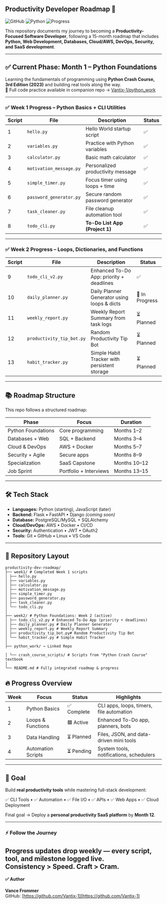 ## Productivity Developer Roadmap 🚀
![GitHub](https://img.shields.io/badge/GitHub-Repo-black?logo=github&logoColor=white)
![Python](https://img.shields.io/badge/Python-3.11-brightgreen?logo=python&logoColor=white)
![Progress](https://img.shields.io/badge/Progress-Live-brightgreen)

This repository documents my journey to becoming a **Productivity-Focused Software Developer**, following a 15-month roadmap that includes **Python, Web Development, Databases, Cloud/AWS, DevOps, Security, and SaaS development**.

---

## ✅ Current Phase: Month 1 – Python Foundations
Learning the fundamentals of programming using **Python Crash Course, 3rd Edition (2023)** and building real tools along the way.  
📘 Full code practice available in companion repo → [Vantix-1/python_work](https://github.com/Vantix-1/python_work)

---

### ✅ Week 1 Progress – Python Basics + CLI Utilities
| Script | File | Description | Status |
|--------|------|-------------|--------|
| 1 | `hello.py` | Hello World startup script | ✅ |
| 2 | `variables.py` | Practice with Python variables | ✅ |
| 3 | `calculator.py` | Basic math calculator | ✅ |
| 4 | `motivation_message.py` | Personalized productivity message | ✅ |
| 5 | `simple_timer.py` | Focus timer using loops + time | ✅ |
| 6 | `password_generator.py` | Secure random password generator | ✅ |
| 7 | `task_cleaner.py` | File cleanup automation tool | ✅ |
| 8 | `todo_cli.py` | **To-Do List App (Project 1)** | ✅ |

---

### ✅ Week 2 Progress – Loops, Dictionaries, and Functions
| Script | File | Description | Status |
|--------|------|-------------|--------|
| 9 | `todo_cli_v2.py` | Enhanced To-Do App: priority + deadlines | ✅ |
| 10 | `daily_planner.py` | Daily Planner Generator using loops & dicts | 🔄 In Progress |
| 11 | `weekly_report.py` | Weekly Report Summary from task logs | ⏳ Planned |
| 12 | `productivity_tip_bot.py` | Random Productivity Tip Bot | ⏳ Planned |
| 13 | `habit_tracker.py` | Simple Habit Tracker with persistent storage | ⏳ Planned |

---

## 📚 Roadmap Structure
This repo follows a structured roadmap:

| Phase | Focus | Duration |
|-------|-------|----------|
| Python Foundations | Core programming | Months 1–2 |
| Databases + Web | SQL + Backend | Months 3–4 |
| Cloud & DevOps | AWS + Docker | Months 5–7 |
| Security + Agile | Secure apps | Months 8–9 |
| Specialization | SaaS Capstone | Months 10–12 |
| Job Sprint | Portfolio + Interviews | Months 13–15 |

---

## 🛠️ Tech Stack
- **Languages:** Python (starting), JavaScript (later)
- **Backend:** Flask • FastAPI • Django *(coming soon)*
- **Database:** PostgreSQL/MySQL + SQLAlchemy
- **Cloud/DevOps:** AWS • Docker • CI/CD
- **Security:** Authentication • JWT • OAuth2
- **Tools:** Git • GitHub • Linux • VS Code

---

## 📂 Repository Layout

```
productivity-dev-roadmap/
├── week1/ # Completed Week 1 scripts
│ ├── hello.py
│ ├── variables.py
│ ├── calculator.py
│ ├── motivation_message.py
│ ├── simple_timer.py
│ ├── password_generator.py
│ ├── task_cleaner.py
│ └── todo_cli.py
│
├── week2/ # Python Foundations: Week 2 (active)
│ ├── todo_cli_v2.py # Enhanced To-Do App (priority + deadlines)
│ ├── daily_planner.py # Daily Planner Generator
│ ├── weekly_report.py # Weekly Report Summary
│ ├── productivity_tip_bot.py# Random Productivity Tip Bot
│ └── habit_tracker.py # Simple Habit Tracker
│
├── python_work/ → Linked Repo

│ └── crash_course_scripts/ # Scripts from "Python Crash Course" textbook
│
└── README.md # Fully integrated roadmap & progress

```

## 🔥 Progress Overview
| Week | Focus | Status | Highlights |
|------|--------|---------|------------|
| 1 | Python Basics | ✅ Complete | CLI apps, loops, timers, file automation |
| 2 | Loops & Functions | 🟩 Active | Enhanced To-Do app, planners, bots |
| 3 | Data Handling | ⏳ Planned | Files, JSON, and data-driven mini tools |
| 4 | Automation Scripts | ⏳ Pending | System tools, notifications, schedulers |

---

## 🌟 Goal
Build **real productivity tools** while mastering full-stack development:

✅ CLI Tools • ✅ Automation • ✅ File I/O • ✅ APIs • ✅ Web Apps • ✅ Cloud Deployment  

Final goal → Deploy a **personal productivity SaaS platform** by **Month 12**.

---

### ⚡ Follow the Journey
Progress updates drop weekly — every script, tool, and milestone logged live.  
Consistency > Speed. Craft > Cram.
---

#### ✅ Author
**Vance Frommer**  
GitHub: [https://github.com/Vantix-1](https://github.com/Vantix-1)